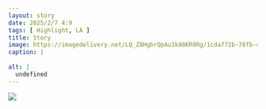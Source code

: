 ```yaml
---
layout: story
date: 2025/2/7 4:9
tags: [ Highlight, LA ]
title: Story
image: https://imagedelivery.net/LQ_Z8HgbrQpAu3k88KR0Rg/1cda772b-78fb-4c7d-8daf-6f309e8bad00/public
caption: |
  
alt: |
  undefined
---
```



![](https://imagedelivery.net/LQ_Z8HgbrQpAu3k88KR0Rg/1cda772b-78fb-4c7d-8daf-6f309e8bad00/public)


